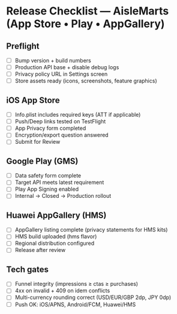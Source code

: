 # Release Checklist — AisleMarts (App Store • Play • AppGallery)

## Preflight
- [ ] Bump version + build numbers
- [ ] Production API base + disable debug logs
- [ ] Privacy policy URL in Settings screen
- [ ] Store assets ready (icons, screenshots, feature graphics)

## iOS App Store
- [ ] Info.plist includes required keys (ATT if applicable)
- [ ] Push/Deep links tested on TestFlight
- [ ] App Privacy form completed
- [ ] Encryption/export question answered
- [ ] Submit for Review

## Google Play (GMS)
- [ ] Data safety form complete
- [ ] Target API meets latest requirement
- [ ] Play App Signing enabled
- [ ] Internal → Closed → Production rollout

## Huawei AppGallery (HMS)
- [ ] AppGallery listing complete (privacy statements for HMS kits)
- [ ] HMS build uploaded (hms flavor)
- [ ] Regional distribution configured
- [ ] Release after review

## Tech gates
- [ ] Funnel integrity (impressions ≥ ctas ≥ purchases)
- [ ] 4xx on invalid + 409 on idem conflicts
- [ ] Multi-currency rounding correct (USD/EUR/GBP 2dp, JPY 0dp)
- [ ] Push OK: iOS/APNS, Android/FCM, Huawei/HMS
